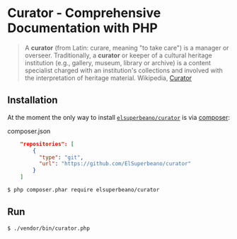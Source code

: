 # Curator - Comprehensive Documentation with PHP

> A **curator** (from Latin: curare, meaning "to take care") is a manager or overseer. Traditionally, a **curator** or keeper of a cultural heritage institution (e.g., gallery, museum, library or archive) is a content specialist charged with an institution's collections and involved with the interpretation of heritage material. Wikipedia, [Curator](https://en.wikipedia.org/w/index.php?title=Curator&oldid=709705734)

## Installation

At the moment the only way to install 
[`elsuperbeano/curator`](https://github.com/ElSuperbeano/curator) is via
[composer](http://getcomposer.org/):

composer.json

```json
    "repositories": [
        {
          "type": "git",
          "url": "https://github.com/ElSuperbeano/curator"
        }
    ]
```

```sh
$ php composer.phar require elsuperbeano/curator
```

## Run

```sh
$ ./vendor/bin/curator.php
```